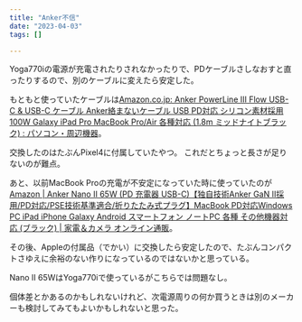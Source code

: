 ```yaml
---
title: "Anker不信"
date: "2023-04-03"
tags: []

---
```


Yoga770iの電源が充電されたりされなかったりで、PDケーブルさしなおすと直ったりするので、別のケーブルに変えたら安定した。

もともと使っていたケーブルは[Amazon.co.jp: Anker PowerLine III Flow USB-C & USB-C ケーブル Anker絡まないケーブル USB PD対応 シリコン素材採用100W Galaxy iPad Pro MacBook Pro/Air 各種対応 (1.8m ミッドナイトブラック) : パソコン・周辺機器](https://www.amazon.co.jp/gp/product/B093L5CMMT/)。

交換したのはたぶんPixel4に付属していたやつ。
これだとちょっと長さが足りないのが難点。

あと、以前MacBook Proの充電が不安定になっていた時に使っていたのが[Amazon | Anker Nano II 65W (PD 充電器 USB-C)【独自技術Anker GaN II採用/PD対応/PSE技術基準適合/折りたたみ式プラグ】MacBook PD対応Windows PC iPad iPhone Galaxy Android スマートフォン ノートPC 各種 その他機器対応 (ブラック) | 家電＆カメラ オンライン通販](https://www.amazon.co.jp/gp/product/B08X11GD52/)。

その後、Appleの付属品（でかい）に交換したら安定したので、たぶんコンパクトさゆえに余裕のない作りになっているのではないかと思っている。

Nano II 65WはYoga770iで使っているがこちらでは問題なし。

個体差とかあるのかもしれないけれど、次電源周りの何か買うときは別のメーカーも検討してみてもよいかもしれないと思った。
